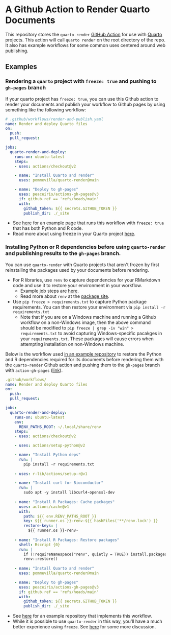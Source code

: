# A Github Action to Render Quarto Documents

This repository stores the `quarto-render` [GitHub Action](https://github.com/features/actions) for use with [Quarto](https://quarto.org/) projects. This action will call `quarto render` on the root directory of the repo. It also has example workflows for some common uses centered around web publishing.

## Examples

### Rendering a `quarto` project with `freeze: true` and pushing to `gh-pages` branch

If your quarto project has `freeze: true`, you can use this Github action to render your documents and publish your workflow to Github pages by using something like the following workflow:

```yaml
# .github/workflows/render-and-publish.yaml
name: Render and deploy Quarto files
on: 
  push:
  pull_request:

jobs:
  quarto-render-and-deploy:
    runs-on: ubuntu-latest
    steps:
    - uses: actions/checkout@v2

    - name: "Install Quarto and render"
      uses: pommevilla/quarto-render@main

    - name: "Deploy to gh-pages"
      uses: peaceiris/actions-gh-pages@v3
      if: github.ref == 'refs/heads/main'
      with:
        github_token: ${{ secrets.GITHUB_TOKEN }}
        publish_dir: ./_site
```

* See [here](https://github.com/pommevilla/friendly-dollop) for an example page that runs this workflow with `freeze: true` that has both Python and R code.
* Read more about using freeze in your Quarto project [here](https://quarto.org/docs/books/book-authoring.html?q=freeze#freezing).

### Installing Python or R dependencies before using `quarto-render` and publishing results to the `gh-pages` branch.

You can use `quarto-render` with Quarto projects that aren't frozen by first reinstalling the packages used by your documents before rendering.

* For R libraries, use `renv` to capture dependencies for your RMarkdown code and use it to restore your environment in your workflow. 
  * Example job steps are [here](https://rstudio.github.io/renv/articles/ci.html#github-actions-1). 
  * Read more about `renv` at the [package site](https://rstudio.github.io/renv/articles/renv.html).
* Use `pip freeze > requirements.txt` to capture Python package requirements. You can then restore your environment via `pip install -r requirements.txt`
  * Note that if you are on a Windows machine and running a Github workflow on a non-Windows image, then the above command should be modified to `pip freeze | grep -iv "win" > requirements.txt` to avoid capturing Windows-specific pacakges in your `requirements.txt`. These packages will cause errors when attempting installation on non-Windows machine.

Below is the workflow used [in an example repository](https://github.com/pommevilla/hinterland-harbor) to restore the Python and R dependencies required for its documents before rendering them with the `quarto-render` Github action and pushing them to the `gh-pages` branch with `action-gh-pages` ([link](https://github.com/peaceiris/actions-gh-pages)). 

```yaml
.github/workflows/
name: Render and deploy Quarto files
on: 
  push:
  pull_request:

jobs:
  quarto-render-and-deploy:
    runs-on: ubuntu-latest
    env:
      RENV_PATHS_ROOT: ~/.local/share/renv
    steps:
    - uses: actions/checkout@v2

    - uses: actions/setup-python@v2

    - name: "Install Python deps"
      run: |
        pip install -r requirements.txt
        
    - uses: r-lib/actions/setup-r@v1

    - name: "Install curl for Bioconductor"
      run: |
        sudo apt -y install libcurl4-openssl-dev
        
    - name: "Install R Packages: Cache packages"
      uses: actions/cache@v1
      with:
        path: ${{ env.RENV_PATHS_ROOT }}
        key: ${{ runner.os }}-renv-${{ hashFiles('**/renv.lock') }}
        restore-keys: |
          ${{ runner.os }}-renv-
          
    - name: "Install R Packages: Restore packages"
      shell: Rscript {0}
      run: |
        if (!requireNamespace("renv", quietly = TRUE)) install.packages("renv")
        renv::restore()
        
    - name: "Install Quarto and render"
      uses: pommevilla/quarto-render@main

    - name: "Deploy to gh-pages"
      uses: peaceiris/actions-gh-pages@v3
      if: github.ref == 'refs/heads/main'
      with:
        github_token: ${{ secrets.GITHUB_TOKEN }}
        publish_dir: ./_site
```
* See [here](https://github.com/pommevilla/hinterland-harbor) for an example repository that implements this workflow.
* While it is possible to use `quarto-render` in this way, you'll have a much better experience using `freeze`. See [here](https://github.com/pommevilla/hinterland-harbor#you-should-probably-use-freeze) for some more discussion.
